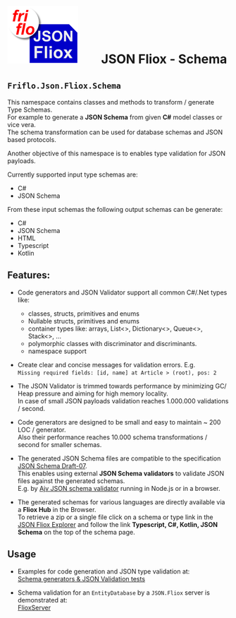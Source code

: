 

# ![logo](../../../docs/images/Json-Fliox.svg)        **JSON Fliox - Schema**



## **`Friflo.Json.Fliox.Schema`**

This namespace contains classes and methods to transform / generate Type Schemas.  
For example to generate a **JSON Schema** from given **C#** model classes or vice vera.  
The schema transformation can be used for database schemas and JSON based protocols.

Another objective of this namespace is to enables type validation for JSON payloads.

Currently supported input type schemas are:
- C#
- JSON Schema

From these input schemas the following output schemas can be generate:
- C#
- JSON Schema
- HTML
- Typescript
- Kotlin

## Features:
- Code generators and JSON Validator support all common C#/.Net types like:
    - classes, structs, primitives and enums
    - Nullable structs, primitives and enums
    - container types like: arrays, List<>, Dictionary<>, Queue<>, Stack<>, ...
    - polymorphic classes with discriminator and discriminants.
    - namespace support

- Create clear and concise messages for validation errors. E.g.  
    `Missing required fields: [id, name] at Article > (root), pos: 2`

- The JSON Validator is trimmed towards performance by minimizing GC/ Heap pressure and
  aiming for high memory locality.  
  In case of small JSON payloads validation reaches 1.000.000 validations / second.

- Code generators are designed to be small and easy to maintain ~ 200 LOC / generator.  
  Also their performance reaches 10.000 schema transformations / second for smaller schemas.

- The generated JSON Schema files are compatible to the specification
  [JSON Schema Draft-07](https://json-schema.org/draft-07/json-schema-release-notes.html).  
  This enables using external **JSON Schema validators** to validate JSON files against the generated schemas.  
  E.g. by [Ajv JSON schema validator](https://ajv.js.org/) running in Node.js or in a browser.

- The generated schemas for various languages are directly available via a **Fliox Hub** in the Browser.  
  To retrieve a zip or a single file click on a schema or type link in the [JSON Fliox Explorer](../../Fliox.Hub.Explorer/)
  and follow the link **Typescript, C#, Kotlin, JSON Schema** on the top of the schema page.


## Usage
- Examples for code generation and JSON type validation at:  
  [Schema generators & JSON Validation tests](../../../Json.Tests/Common/UnitTest/Fliox/Schema)

- Schema validation for an `EntityDatabase` by a `JSON.Fliox` server is demonstrated at:  
  [FlioxServer](../../../Json.Tests/Main/Program.cs)

